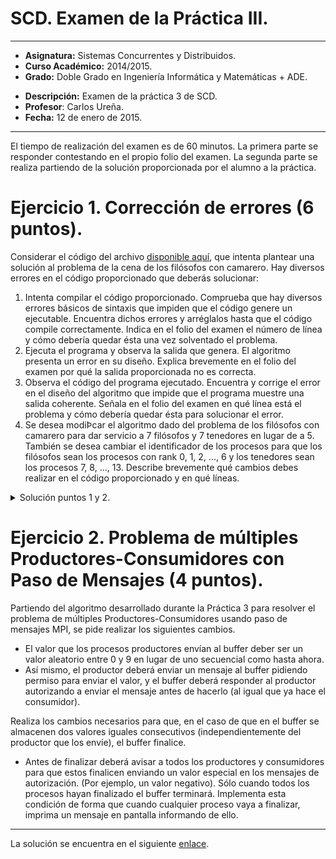# SCD. Examen de la Práctica III.

<!---**Autor**: --->
***

- **Asignatura:** Sistemas Concurrentes y Distribuidos.
- **Curso Académico:** 2014/2015.
- **Grado:** Doble Grado en Ingeniería Informática y Matemáticas + ADE.
<!---- **Grupo:** 1. --->
- **Descripción:** Examen de la práctica 3 de SCD.
- **Profesor**: Carlos Ureña.
- **Fecha:** 12 de enero de 2015.

***

El tiempo de realización del examen es de 60 minutos. La primera parte se responder contestando en el propio folio del examen. La segunda parte se realiza partiendo de la solución proporcionada por el alumno a la práctica.

# Ejercicio 1. Corrección de errores (6 puntos).
Considerar el código del archivo [disponible aquí](https://github.com/LosDelDGIIM/LosDelDGIIM.github.io/blob/main/subjects/SCD/Prácticas/Práctica3/Exámenes/Examen3_Ej1.cpp), que intenta plantear una solución al problema de la cena de los filósofos con camarero. Hay diversos errores en el código proporcionado que deberás solucionar:
1. Intenta compilar el código proporcionado. Comprueba que hay diversos errores básicos de sintaxis que impiden que el código genere un ejecutable. Encuentra dichos errores y arréglalos hasta que el código compile correctamente. Indica en el folio del examen el número de línea y cómo debería quedar ésta una vez solventado el problema.
2. Ejecuta el programa y observa la salida que genera. El algoritmo presenta un error en su diseño.  Explica brevemente en el folio del examen por qué la salida proporcionada no es correcta.
3. Observa el código del programa ejecutado. Encuentra y corrige el error en el diseño del algoritmo que impide que el programa muestre una salida coherente. Señala en el folio del examen en qué línea está el problema y cómo debería quedar ésta para solucionar el error.
4. Se desea modiÞcar el algoritmo dado del problema de los filósofos con camarero para dar servicio a 7 filósofos y 7 tenedores en lugar de a 5. También se desea cambiar el identificador de los procesos para que los filósofos sean los procesos con rank 0, 1, 2, ..., 6 y los tenedores sean los procesos 7, 8, ..., 13. Describe brevemente qué cambios debes realizar en el código proporcionado y en qué líneas.

<details>
  <summary>Solución puntos 1 y 2.</summary>
  <p>En la línea 84 falta un argumento en la función `MPI_Ssend`. No está puesto el tag del mensaje (debería ser "segundo"). En la línea 123 la función `MPI_Recv` está recibiendo los dos primeros argumentos al revés: primero debe enviarse el valor y después el tamaño del envío.<br>
  
  En cuanto al diseño, el error en la salida está en que ningún filósofo puede levantarse de la mesa cuando termina de comer. Debe haber algún fallo al enviar el mensaje al camarero para solicitar levantarse. Este se encuentra en la línea 101, en el paso del mensaje al camarero para solicitar levantarse, el tag del mensaje es el de sentarse (`TAG_SENTARSE`), en lugar del de levantarse (`TAG_LEVANTARSE`).</p>
</details>


# Ejercicio 2. Problema de múltiples Productores-Consumidores con Paso de Mensajes (4 puntos).
Partiendo del algoritmo desarrollado durante la Práctica 3 para resolver el problema de múltiples Productores-Consumidores usando paso de mensajes MPI, se pide realizar los siguientes cambios.
- El valor que los procesos productores envían al buffer deber ser un valor aleatorio entre 0 y 9 en lugar de uno secuencial como hasta ahora.
- Así mismo, el productor deberá enviar un mensaje al buffer pidiendo permiso para enviar el valor, y el buffer deberá responder al productor autorizando a enviar el mensaje antes de hacerlo (al igual que ya hace el consumidor).  
  
Realiza los cambios necesarios para que, en el caso de que en el buffer se almacenen dos valores iguales consecutivos (independientemente del productor que los envíe), el buffer finalice.
- Antes de finalizar deberá avisar a todos los productores y consumidores para que estos finalicen enviando un valor especial en los mensajes de autorización. (Por ejemplo, un valor negativo). Sólo cuando todos los procesos hayan finalizado el buffer terminará. Implementa esta condición de forma que cuando cualquier proceso vaya a finalizar, imprima un mensaje en pantalla informando de ello.
***
La solución se encuentra en el siguiente [enlace](https://github.com/LosDelDGIIM/LosDelDGIIM.github.io/blob/main/subjects/SCD/Prácticas/Práctica3/Exámenes/Examen3_Ej2.cpp).
